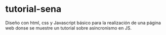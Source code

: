 # tutorial-sena
Diseño con html, css y Javascript básico para la realización de una página web donse se muestre un tutorial sobre asincronismo en JS.
